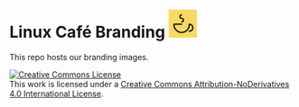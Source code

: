 # Linux Café Branding <img src="https://raw.githubusercontent.com/LinuxCafeFederation/LinuxCafeBranding/master/image.png" width="50" height="50">
This repo hosts our branding images.

<a rel="license" href="http://creativecommons.org/licenses/by-nd/4.0/"><img alt="Creative Commons License" style="border-width:0" src="https://i.creativecommons.org/l/by-nd/4.0/88x31.png" /></a><br />This work is licensed under a <a rel="license" href="http://creativecommons.org/licenses/by-nd/4.0/">Creative Commons Attribution-NoDerivatives 4.0 International License</a>.
